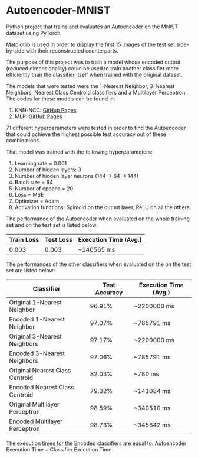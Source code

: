 # Autoencoder-MNIST
Python project that trains and evaluates an Autoencoder on the MNIST dataset using PyTorch.

Matplotlib is used in order to display the first 15 images of the test set side-by-side with their reconstructed counterparts.

The purpose of this project was to train a model whose encoded output (reduced dimensionality) could be used to train another classifier more efficiently than the classifier itself when trained with the original dataset.

The models that were tested were the 1-Nearest Neighbor, 3-Nearest Neighbors, Nearest Class Centroid classifiers and a Multilayer Perceptron. The codes for these models can be found in:
1. KNN-NCC: [GitHub Pages](https://github.com/XarisGeorgiadis/KNN-KNC_Classifiers)
2. MLP: [GitHub Pages](https://github.com/XarisGeorgiadis/MLP_From_Scratch)

71 different hyperparameters were tested in order to find the Autoencoder that could achieve the highest possible test accuracy out of these combinations.

That model was trained with the following hyperparameters:
1. Learning rate = 0.001
2. Number of hidden layers: 3
3. Number of hidden layer neurons (144 -> 64 -> 144)
4. Batch size = 64
5. Number of epochs = 20
6. Loss = MSE
7. Optimizer = Adam
8. Activation functions: Sgimoid on the output layer, ReLU on all the others.

The performance of the Autoencoder when evaluated on the whole training set and on the test set is listed below:

| Train Loss | Test Loss | Execution Time (Avg.) |
| ------------- | ------------- | -------------|
| 0.003  | 0.003 | ~140565 ms |

The performances of the other classifiers when evaluated on the on the test set are listed below:

| Classifier | Test Accuracy | Execution Time (Avg.) |
| ------------- | ------------- | -------------|
| Original 1-Nearest Neighbor  | 96.91% | ~2200000 ms |
| Encoded 1-Nearest Neighbor | 97.07% | ~785791 ms 
| Original 3-Nearest Neighbors | 97.17% | ~2200000 ms |
| Encoded 3-Nearest Neighbors | 97.06% | ~785791 ms |
| Original Nearest Class Centroid | 82.03% | ~780 ms |
| Encoded Nearest Class Centroid | 79.32% | ~141084 ms |
| Original Multilayer Perceptron | 98.59% | ~340510 ms |
| Encoded Multilayer Perceptron | 98.73% | ~345642 ms |

The execution times for the Encoded classifiers are equal to: Autoencoder Execution Time + Classifier Execution Time
